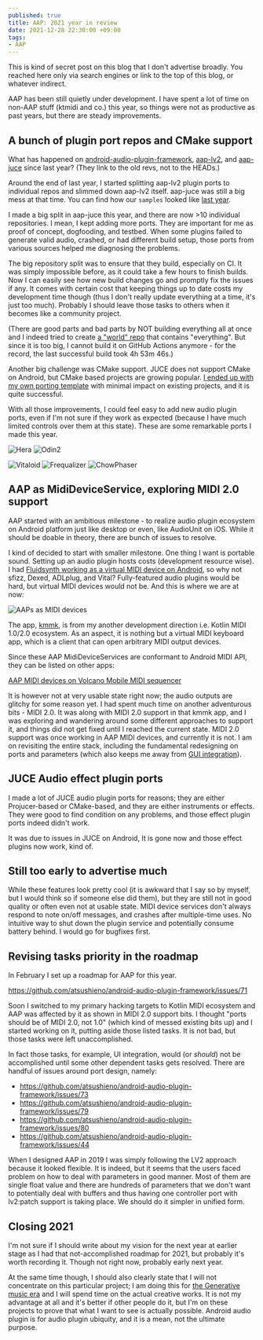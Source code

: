 ```yaml
---
published: true
title: AAP: 2021 year in review
date: 2021-12-28 22:30:00 +09:00
tags:
- AAP
---
```


This is kind of secret post on this blog that I don't advertise broadly. You reached here only via search engines or link to the top of this blog, or whatever indirect.

AAP has been still quietly under development. I have spent a lot of time on non-AAP stuff (ktmidi and co.) this year, so things were not as productive as past years, but there are steady improvements.

## A bunch of plugin port repos and CMake support

What has happened on [android-audio-plugin-framework](https://github.com/atsushieno/android-audio-plugin-framework/tree/bf37e21dedd867d42919e097cb415f4aa107a61d), [aap-lv2](https://github.com/atsushieno/aap-lv2/tree/2d5825a1bac5260e57de10a0ff5509288d7c1dcb), and [aap-juce](https://github.com/atsushieno/aap-juce/tree/37c5d7558876c71f50ca138e0a7e39c04c001157) since last year? (They link to the old revs, not to the HEADs.)
 
Around the end of last year, I started splitting aap-lv2 plugin ports to individual repos and slimmed down aap-lv2 itself. aap-juce was still a big mess at that time. You can find how our `samples` looked like [last year](https://github.com/atsushieno/aap-juce/tree/37c5d7558876c71f50ca138e0a7e39c04c001157/samples).

I made a big split in aap-juce this year, and there are now >10 individual repositories. I mean, I kept adding more ports. They are important for me as proof of concept, dogfooding, and testbed. When some plugins failed to generate valid audio, crashed, or had different build setup, those ports from various sources helped me diagnosing the problems.

The big repository split was to ensure that they build, especially on CI. It was simply impossible before, as it could take a few hours to finish builds. Now I can easily see how new build changes go and promptly fix the issues if any. It comes with certain cost that keeping things up to date costs my development time though (thus I don't really update everything at a time, it's just too much). Probably I should leave those tasks to others when it becomes like a community project.

(There are good parts and bad parts by NOT building everything all at once and I indeed tried to create [a "world" repo](https://github.com/atsushieno/aap-juce-world) that contains "everything". But since it is too big, I cannot build it on GitHub Actions anymore - for the record, the last successful build took 4h 53m 46s.)

Another big challenge was CMake support. JUCE does not support CMake on Android, but CMake based projects are growing popular. [I ended up with my own porting template](https://atsushieno.github.io/2021/01/16/juce-cmake-android-now-works.html) with minimal impact on existing projects, and it is quite successful.

With all those improvements, I could feel easy to add new audio plugin ports, even if I'm not sure if they work as expected (because I have much limited controls over them at this state). These are some remarkable ports I made this year.

![Hera](https://i.imgur.com/EIhaXdb.png)
![Odin2](https://i.imgur.com/AXoKMrT.png)

![Vitaloid](https://user-images.githubusercontent.com/53929/147199726-c0b49d89-e1d0-494a-aa2c-895d63b5d11e.png)
![Frequalizer](https://user-images.githubusercontent.com/53929/147383092-6e918558-821c-4bec-9c8d-a2d18b3204d0.png)
![ChowPhaser](https://i.imgur.com/DxysqDj.png)

## AAP as MidiDeviceService, exploring MIDI 2.0 support

AAP started with an ambitious milestone - to realize audio plugin ecosystem on Android platform just like desktop or even, like AudioUnit on iOS. While it should be doable in theory, there are bunch of issues to resolve.

I kind of decided to start with smaller milestone. One thing I want is portable sound. Setting up an audio plugin hosts costs (development resource wise). I had [Fluidsynth working as a virtual MIDI device on Android](https://github.com/Rebloom/fluidsynth-midi-service-j), so why not sfizz, Dexed, ADLplug, and Vital? Fully-featured audio plugins would be hard, but virtual MIDI devices would not be. And this is where we are at now:

![AAPs as MIDI devices](https://i.imgur.com/IaeYiO8.png)

The app, [kmmk](https://github.com/atsushieno/kmmk/), is from my another development direction i.e. Kotlin MIDI 1.0/2.0 ecosystem. As an aspect, it is nothing but a virtual MIDI keyboard app, which is a client that can open arbitrary MIDI output devices.

Since these AAP MidiDeviceServices are conformant to Android MIDI API, they can be listed on other apps:

[AAP MIDI devices on Volcano Mobile MIDI sequencer](https://i.imgur.com/eceqJyv.png)

It is however not at very usable state right now; the audio outputs are glitchy for some reason yet. I had spent much time on another adventurous bits - MIDI 2.0. It was along with MIDI 2.0 support in that kmmk app, and I was exploring and wandering around some different approaches to support it, and things did not get fixed until I reached the current state. MIDI 2.0 support was once working in AAP MIDI devices, and currently it is not. I am on revisiting the entire stack, including the fundamental redesigning on ports and parameters (which also keeps me away from [GUI integration](https://github.com/atsushieno/android-audio-plugin-framework/issues/34)).

## JUCE Audio effect plugin ports

I made a lot of JUCE audio plugin ports for reasons; they are either Projucer-based or CMake-based, and they are either instruments or effects. They were good to find condition on any problems, and those effect plugin ports indeed didn't work.

It was due to issues in JUCE on Android, It is gone now and those effect plugins now work, kind of. 

## Still too early to advertise much

While these features look pretty cool (it is awkward that I say so by myself, but I would think so if someone else did them), but they are still not in good quality or often even not at usable state. MIDI device services don't always respond to note on/off messages, and crashes after multiple-time uses. No intuitive way to shut down the plugin service and potentially consume battery behind. I would go for bugfixes first.

## Revising tasks priority in the roadmap

In February I set up a roadmap for AAP for this year.

https://github.com/atsushieno/android-audio-plugin-framework/issues/71

Soon I switched to my primary hacking targets to Kotlin MIDI ecosystem and AAP was affected by it as shown in MIDI 2.0 support bits. I thought "ports should be of MIDI 2.0, not 1.0" (which kind of messed existing bits up) and I started working on it, putting aside those listed tasks. It is not bad, but those tasks were left unaccomplished.

In fact those tasks, for example, UI integration, would (or *should*) not be accomplished until  some other dependent tasks gets resolved. There are handful of issues around port design, namely:

- https://github.com/atsushieno/android-audio-plugin-framework/issues/73
- https://github.com/atsushieno/android-audio-plugin-framework/issues/79
- https://github.com/atsushieno/android-audio-plugin-framework/issues/80
- https://github.com/atsushieno/android-audio-plugin-framework/issues/44

When I designed AAP in 2019 I was simply following the LV2 approach because it looked flexible. It is indeed, but it seems that the users faced problem on how to deal with parameters in good manner. Most of them are single float value and there are hundreds of parameters that we don't want to potentially deal with buffers and thus having one controller port with lv2:patch support is taking place. We should do it simpler in unified form.

## Closing 2021

I'm not sure if I should write about my vision for the next year at earlier stage as I had that not-accomplished roadmap for 2021, but probably it's worth recording it. Though not right now, probably early next year.

At the same time though, I should also clearly state that I will not concentrate on this particular project; I am doing this for [the Generative music era](https://atsushieno.github.io/2021/12/15/augene-ng-5.html) and I will spend time on the actual creative works. It is not my advantage at all and it's better if other people do it, but I'm on these projects to prove that what I want to see is actually possible. Android audio plugin is for audio plugin ubiquity, and it is a mean, not the ultimate purpose.

